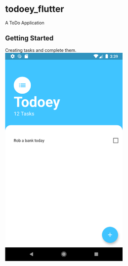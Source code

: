 # todoey_flutter

A ToDo Application

## Getting Started

Creating tasks and complete them.
<img src= 'output/todey.png' width= '380'>
